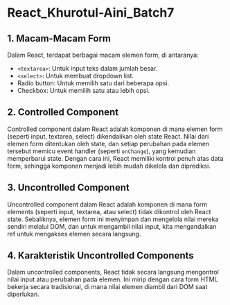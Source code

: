 # React_Khurotul-Aini_Batch7

## 1. Macam-Macam Form
Dalam React, terdapat berbagai macam elemen form, di antaranya:
- `<textarea>`: Untuk input teks dalam jumlah besar.
- `<select>`: Untuk membuat dropdown list.
- Radio button: Untuk memilih satu dari beberapa opsi.
- Checkbox: Untuk memilih satu atau lebih opsi.

## 2. Controlled Component
Controlled component dalam React adalah komponen di mana elemen form (seperti input, textarea, select) dikendalikan oleh state React. Nilai dari elemen form ditentukan oleh state, dan setiap perubahan pada elemen tersebut memicu event handler (seperti `onChange`), yang kemudian memperbarui state. Dengan cara ini, React memiliki kontrol penuh atas data form, sehingga komponen menjadi lebih mudah dikelola dan diprediksi.

## 3. Uncontrolled Component
Uncontrolled component dalam React adalah komponen di mana form elements (seperti input, textarea, atau select) tidak dikontrol oleh React state. Sebaliknya, elemen form ini menyimpan dan mengelola nilai mereka sendiri melalui DOM, dan untuk mengambil nilai input, kita mengandalkan ref untuk mengakses elemen secara langsung.

## 4. Karakteristik Uncontrolled Components
Dalam uncontrolled components, React tidak secara langsung mengontrol nilai input atau perubahan pada elemen. Ini mirip dengan cara form HTML bekerja secara tradisional, di mana nilai elemen diambil dari DOM saat diperlukan.